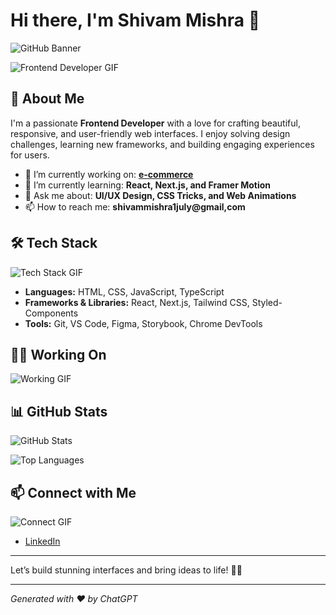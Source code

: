 # Hi there, I'm Shivam Mishra 👋

![GitHub Banner](./An_anime-style_GitHub_profile_banner_for_a_develop.png)

![Frontend Developer GIF](https://media.giphy.com/media/13HgwGsXF0aiGY/giphy.gif)

## 🚀 About Me

I'm a passionate **Frontend Developer** with a love for crafting beautiful, responsive, and user-friendly web interfaces. I enjoy solving design challenges, learning new frameworks, and building engaging experiences for users.

- 🔭 I’m currently working on: **[e-commerce](https://github.com/yourusername/yourproject)**
- 🌱 I’m currently learning: **React, Next.js, and Framer Motion**
- 💬 Ask me about: **UI/UX Design, CSS Tricks, and Web Animations**
- 📫 How to reach me: **shivammishra1july@gmail,com**

## 🛠️ Tech Stack

![Tech Stack GIF](https://media.giphy.com/media/QssGEmpkyEOhBCb7e1/giphy.gif)

- **Languages:** HTML, CSS, JavaScript, TypeScript
- **Frameworks & Libraries:** React, Next.js, Tailwind CSS, Styled-Components
- **Tools:** Git, VS Code, Figma, Storybook, Chrome DevTools

## 🧑‍💻 Working On

![Working GIF](https://media.giphy.com/media/xT9IgzoKnwFNmISR8I/giphy.gif)

## 📊 GitHub Stats

![GitHub Stats](https://github-readme-stats.vercel.app/api?username=yourusername&show_icons=true&theme=radical)

![Top Languages](https://github-readme-stats.vercel.app/api/top-langs/?username=yourusername&layout=compact&theme=radical)

## 📫 Connect with Me

![Connect GIF](https://media.giphy.com/media/jpVnC65DmYeyRL4LHS/giphy.gif)

- [LinkedIn](https://www.linkedin.com/in/shivam-mishra-723205254/e)


---

Let’s build stunning interfaces and bring ideas to life! 🎨🚀

---

*Generated with ❤️ by ChatGPT*

